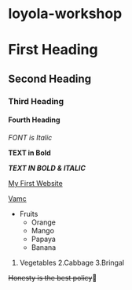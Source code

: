 # loyola-workshop
# First Heading
## Second Heading
### Third Heading
#### Fourth Heading
*FONT is Italic*

**TEXT in Bold**

***TEXT IN BOLD & ITALIC***

[My First Website](https://github.com/Vamc58/loyola-workshop/edit/main/README.md)

[Vamc](https://upload.wikimedia.org/wikipedia/commons/thumb/b/b6/Image_created_with_a_mobile_phone.png/1200px-Image_created_with_a_mobile_phone.png)

* Fruits
  * Orange
  * Mango
  * Papaya
  * Banana
 1. Vegetables
   2.Cabbage
   3.Bringal
   
 ~~Honesty is the best policy~~:money_mouth_face:
